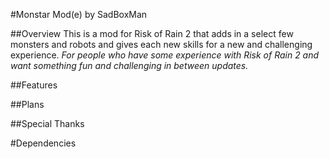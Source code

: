 #Monstar Mod(e) by SadBoxMan

##Overview
This is a mod for Risk of Rain 2 that adds in a select few monsters and robots and gives each new skills for a new and challenging experience.
*For people who have some experience with Risk of Rain 2 and want something fun and challenging in between updates.*

##Features


##Plans


##Special Thanks


#Dependencies

